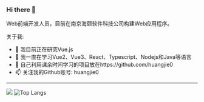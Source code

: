 ### Hi there 👋

Web前端开发人员，目前在南京海颐软件科技公司构建Web应用程序。

关于我:

- 🔭 我目前正在研究Vue.js
- 🌱 我一直在学习Vue2、Vue3、React、Typescript、Nodejs和Java等语言
- 🤔 自己利用课余时间学习的项目放在https://github.com/huangjie0
- 📫 关注我的Github账号: huangjie0
---------------------------------------------------------------
![](https://github-readme-stats.vercel.app/api?username=huangjie0&show_icons=true&theme=dark&count_private=true)
![Top Langs](https://github-readme-stats.vercel.app/api/top-langs/?username=huangjie0&layout=compact&theme=tokyonight)








